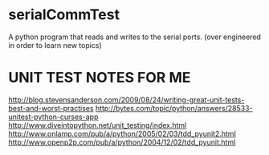 serialCommTest
==============

A python program that reads and writes to the serial ports. (over engineered in order to learn new topics)



UNIT TEST NOTES FOR ME
==============
http://blog.stevensanderson.com/2009/08/24/writing-great-unit-tests-best-and-worst-practises
http://bytes.com/topic/python/answers/28533-unitest-python-curses-app
http://www.diveintopython.net/unit_testing/index.html
http://www.onlamp.com/pub/a/python/2005/02/03/tdd_pyunit2.html
http://www.openp2p.com/pub/a/python/2004/12/02/tdd_pyunit.html

